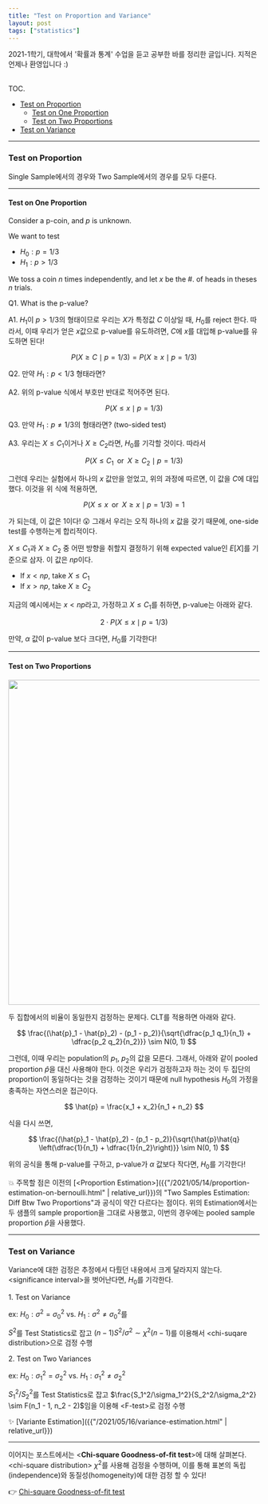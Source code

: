 ```yaml
---
title: "Test on Proportion and Variance"
layout: post
tags: ["statistics"]
---
```



2021-1학기, 대학에서 '확률과 통계' 수업을 듣고 공부한 바를 정리한 글입니다. 지적은 언제나 환영입니다 :)

<br><span class="statement-title">TOC.</span><br>

- [Test on Proportion](#test-on-proportion)
  - [Test on One Proportion](#test-on-one-proportion)
  - [Test on Two Proportions](#test-on-two-proportions)
- [Test on Variance](#test-on-variance)

<hr/>

### Test on Proportion

Single Sample에서의 경우와 Two Sample에서의 경우를 모두 다룬다.

<hr/>

#### Test on One Proportion

Consider a p-coin, and $p$ is unknown.

We want to test

- $H_0: p=1/3$
- $H_1: p>1/3$

We toss a coin $n$ times independently, and let $x$ be the #. of heads in theses $n$ trials.

Q1. What is the p-value?

A1. $H_1$이 $p > 1/3$의 형태이므로 우리는 $X$가 특정값 $C$ 이상일 때, $H_0$를 reject 한다. 따라서, 이때 우리가 얻은 $x$값으로 p-value를 유도하려면, $C$에 $x$를 대입해 p-value를 유도하면 된다!

$$
P( X \ge C \mid p = 1/3) = P(X \ge x \mid p = 1/3)
$$

Q2. 만약 $H_1: p < 1/3$ 형태라면?

A2. 위의 p-value 식에서 부호만 반대로 적어주면 된다.

$$
P(X \le x \mid p = 1/3)
$$

Q3. 만약 $H_1: p \ne 1/3$의 형태라면? (two-sided test)

A3. 우리는 $X \le C_1$이거나 $X \ge C_2$라면, $H_0$를 기각할 것이다. 따라서

$$
P(X \le C_1 \;\; \text{or} \;\; X \ge C_2 \mid p = 1/3)
$$

그런데 우리는 실험에서 하나의 $x$ 값만을 얻었고, 위의 과정에 따르면, 이 값을 $C$에 대입했다. 이것을 위 식에 적용하면,

$$
P(X \le x \;\; \text{or} \;\; X \ge x \mid p = 1/3) = 1
$$

가 되는데, 이 값은 1이다! 😲 그래서 우리는 오직 하나의 $x$ 값을 갖기 때문에, one-side test를 수행하는게 합리적이다.

$X \le C_1$과 $X \ge C_2$ 중 어떤 방향을 취할지 결정하기 위해 expected value인 $E[X]$를 기준으로 삼자. 이 값은 $np$이다.

- If $x < np$, take $X \le C_1$
- If $x > np$, take $X \ge C_2$

지금의 예시에서는 $x < np$라고, 가정하고 $X \le C_1$를 취하면, p-value는 아래와 같다.

$$
2 \cdot P(X \le x \mid p = 1/3)
$$

만약, $\alpha$ 값이 p-value 보다 크다면, $H_0$를 기각한다!

<hr/>

#### Test on Two Proportions

<div class="img-wrapper">
<img src= "{{"/images/probability-and-statistics/test-on-proportion-1.png" | relative_url }}" width=650>
</div>

두 집합에서의 비율이 동일한지 검정하는 문제다. CLT를 적용하면 아래와 같다.

$$
\frac{(\hat{p}_1 - \hat{p}_2) - (p_1 - p_2)}{\sqrt{\dfrac{p_1 q_1}{n_1} + \dfrac{p_2 q_2}{n_2}}} \sim N(0, 1)
$$

그런데, 이때 우리는 population의 $p_1$, $p_2$의 값을 모른다. 그래서, 아래와 같이 pooled proportion $\hat{p}$을 대신 사용해야 한다. 이것은 우리가 검정하고자 하는 것이 두 집단의 proportion이 동일하다는 것을 검정하는 것이기 때문에 null hypothesis $H_0$의 가정을 충족하는 자연스러운 접근이다.

$$
\hat{p} = \frac{x_1 + x_2}{n_1 + n_2}
$$

식을 다시 쓰면,

$$
\frac{(\hat{p}_1 - \hat{p}_2) - (p_1 - p_2)}{\sqrt{\hat{p}\hat{q} \left(\dfrac{1}{n_1} + \dfrac{1}{n_2}\right)}} \sim N(0, 1)
$$

위의 공식을 통해 p-value를 구하고, p-value가 $\alpha$ 값보다 작다면, $H_0$를 기각한다!

💥 주목할 점은 이전의 [\<Proportion Estimation\>]({{"/2021/05/14/proportion-estimation-on-bernoulli.html" | relative_url}})의 "Two Samples Estimation: Diff Btw Two Proportions"과 공식이 약간 다르다는 점이다. 위의 Estimation에서는 두 샘플의 sample proportion을 그대로 사용했고, 이번의 경우에는 pooled sample proportion $\hat{p}$을 사용했다.

<hr/>

### Test on Variance

Variance에 대한 검정은 추정에서 다뤘던 내용에서 크게 달라지지 않는다. \<significance interval\>을 벗어난다면, $H_0$를 기각한다.

<div class="light-margin"></div>

1\. Test on Variance

ex: $H_0: \sigma^2 = \sigma_0^2$ vs. $H_1: \sigma^2 \ne \sigma_0^2$를

$S^2$를 Test Statistics로 잡고 $(n-1)S^2 / \sigma^2 \sim \chi^2 (n-1)$를 이용해서 \<chi-suqare distribution\>으로 검정 수행

<div class="light-margin"></div>

2\. Test on Two Variances

ex: $H_0: \sigma_1^2 = \sigma_2^2$ vs. $H_1: \sigma_1^2 \ne \sigma_2^2$

$S_1^2 / S_2^2$를 Test Statistics로 잡고 $\frac{S_1^2/\sigma_1^2}{S_2^2/\sigma_2^2} \sim F(n_1 - 1, n_2 - 2)$임을 이용해 \<F-test\>로 검정 수행

<div class="light-margin"></div>

✨ [Variante Estimation]({{"/2021/05/16/variance-estimation.html" | relative_url}})

<hr/>

이어지는 포스트에서는 \<**Chi-square Goodness-of-fit test**\>에 대해 살펴본다. \<chi-square distribution\> $\chi^2$를 사용해 검정을 수행하며, 이를 통해 표본의 독립(independence)와 동질성(homogeneity)에 대한 검정 할 수 있다!

👉 [Chi-square Goodness-of-fit test]({{"/2021/05/27/chi-square-goodness-of-fit-test.html"}})